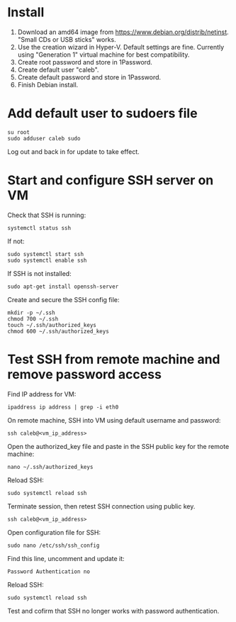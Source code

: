 # Install

1. Download an amd64 image from https://www.debian.org/distrib/netinst. "Small CDs or USB sticks" works.
2. Use the creation wizard in Hyper-V. Default settings are fine. Currently using "Generation 1" virtual machine for best compatibility.
3. Create root password and store in 1Password.
4. Create default user "caleb".
5. Create default password and store in 1Password.
6. Finish Debian install.

# Add default user to sudoers file

    su root
    sudo adduser caleb sudo

Log out and back in for update to take effect.

# Start and configure SSH server on VM

Check that SSH is running:
    
    systemctl status ssh

If not:

    sudo systemctl start ssh
    sudo systemctl enable ssh

If SSH is not installed:

    sudo apt-get install openssh-server

Create and secure the SSH config file:

    mkdir -p ~/.ssh
    chmod 700 ~/.ssh
    touch ~/.ssh/authorized_keys
    chmod 600 ~/.ssh/authorized_keys

# Test SSH from remote machine and remove password access

Find IP address for VM:

    ipaddress ip address | grep -i eth0

On remote machine, SSH into VM using default username and password:

    ssh caleb@<vm_ip_address>

Open the authorized_key file and paste in the SSH public key for the remote machine:

    nano ~/.ssh/authorized_keys

Reload SSH:

    sudo systemctl reload ssh

Terminate session, then retest SSH connection using public key.

    ssh caleb@<vm_ip_address>

Open configuration file for SSH:

    sudo nano /etc/ssh/ssh_config

Find this line, uncomment and update it:

    Password Authentication no

Reload SSH:

    sudo systemctl reload ssh

Test and cofirm that SSH no longer works with password authentication.